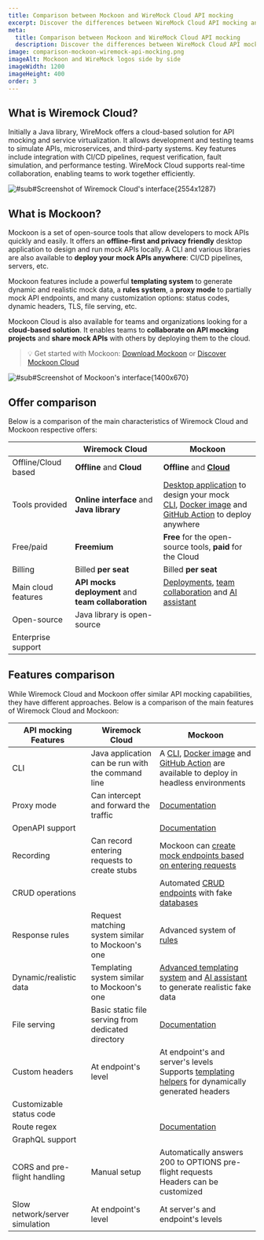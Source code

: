```yaml
---
title: Comparison between Mockoon and WireMock Cloud API mocking
excerpt: Discover the differences between WireMock Cloud API mocking and Mockoon's desktop application and CLI mocking features
meta:
  title: Comparison between Mockoon and WireMock Cloud API mocking
  description: Discover the differences between WireMock Cloud API mocking and Mockoon's desktop application and CLI mocking features
image: comparison-mockoon-wiremock-api-mocking.png
imageAlt: Mockoon and WireMock logos side by side
imageWidth: 1200
imageHeight: 400
order: 3
---
```


## What is Wiremock Cloud?

Initially a Java library, WireMock offers a cloud-based solution for API mocking and service virtualization. It allows development and testing teams to simulate APIs, microservices, and third-party systems. Key features include integration with CI/CD pipelines, request verification, fault simulation, and performance testing. WireMock Cloud supports real-time collaboration, enabling teams to work together efficiently.

![#sub#Screenshot of Wiremock Cloud's interface{2554x1287}](/images/compare/api-mocking-comparison-wiremock-screenshot.png)

## What is Mockoon?

Mockoon is a set of open-source tools that allow developers to mock APIs quickly and easily. It offers an **offline-first and privacy friendly** desktop application to design and run mock APIs locally. A CLI and various libraries are also available to **deploy your mock APIs anywhere**: CI/CD pipelines, servers, etc.

Mockoon features include a powerful **templating system** to generate dynamic and realistic mock data, a **rules system**, a **proxy mode** to partially mock API endpoints, and many customization options: status codes, dynamic headers, TLS, file serving, etc.

Mockoon Cloud is also available for teams and organizations looking for a **cloud-based solution**. It enables teams to **collaborate on API mocking projects** and **share mock APIs** with others by deploying them to the cloud.

> 💡 Get started with Mockoon: [Download Mockoon](/download/) or [Discover Mockoon Cloud](/cloud/)

![#sub#Screenshot of Mockoon's interface{1400x670}](/images/compare/api-mocking-comparison-mockoon-screenshot.png)

## Offer comparison

Below is a comparison of the main characteristics of Wiremock Cloud and Mockoon respective offers:

|                                                        | Wiremock Cloud                                                                                            | Mockoon                                                                                                                                                                                                                                     |
| ------------------------------------------------------ | --------------------------------------------------------------------------------------------------------- | ------------------------------------------------------------------------------------------------------------------------------------------------------------------------------------------------------------------------------------------- |
| <span class="text-gray-700">Offline/Cloud based</span> | **Offline** and **Cloud**                                                                                 | **Offline** and [**Cloud** ](/cloud/)                                                                                                                                                                                                       |
| <span class="text-gray-700">Tools provided</span>      | **Online interface** and **Java library**                                                                 | [Desktop application](/download/) to design your mock<br/> [CLI](/cli/), [Docker image](https://hub.docker.com/r/mockoon/cli) and [GitHub Action](https://github.com/marketplace/actions/mockoon-cli) to deploy anywhere                    |
| <span class="text-gray-700">Free/paid</span>           | **Freemium**                                                                                              | **Free** for the open-source tools, **paid** for the Cloud                                                                                                                                                                                  |
| <span class="text-gray-700">Billing</span>             | Billed **per seat**                                                                                       | Billed **per seat**                                                                                                                                                                                                                         |
| <span class="text-gray-700">Main cloud features</span> | **API mocks deployment** and **team collaboration**                                                       | [Deployments](/docs/latest/mockoon-cloud/api-mock-cloud-deployments/), [team collaboration](/docs/latest/mockoon-cloud/data-synchronization-team-collaboration/) and [AI assistant](/docs/latest/mockoon-cloud/templates-and-ai-assistant/) |
| <span class="text-gray-700">Open-source</span>         | <span class="text-success fw-bold fs-3 me-2"><i class="icon-check"></i></span>Java library is open-source | <span class="text-success fw-bold fs-3 me-2"><i class="icon-check"></i></span>                                                                                                                                                              |
| <span class="text-gray-700">Enterprise support</span>  | <span class="text-success fw-bold fs-3 me-2"><i class="icon-check"></i></span>                            | <span class="text-success fw-bold fs-3 me-2"><i class="icon-check"></i></span>                                                                                                                                                              |

## Features comparison

While Wiremock Cloud and Mockoon offer similar API mocking capabilities, they have different approaches. Below is a comparison of the main features of Wiremock Cloud and Mockoon:

| API mocking Features                                              | Wiremock Cloud                                                                                                                    | Mockoon                                                                                                                                                                                                                                                                      |
| ----------------------------------------------------------------- | --------------------------------------------------------------------------------------------------------------------------------- | ---------------------------------------------------------------------------------------------------------------------------------------------------------------------------------------------------------------------------------------------------------------------------- |
| <span class="text-gray-700">CLI</span>                            | <span class="text-success fw-bold fs-3 me-2"><i class="icon-check"></i></span>Java application can be run with the command line   | <span class="text-success fw-bold fs-3 me-2"><i class="icon-check"></i></span> A [CLI](/cli/), [Docker image](https://hub.docker.com/r/mockoon/cli) and [GitHub Action](https://github.com/marketplace/actions/mockoon-cli) are available to deploy in headless environments |
| <span class="text-gray-700">Proxy mode</span>                     | <span class="text-success fw-bold fs-3 me-2"><i class="icon-check"></i></span> Can intercept and forward the traffic              | <span class="text-success fw-bold fs-3 me-2"><i class="icon-check"></i></span> [Documentation](/tutorials/partial-mocking-proxy/)                                                                                                                                            |
| <span class="text-gray-700">OpenAPI support </span>               | <span class="text-danger fw-bold fs-3 me-2"><i class="icon-clear"></i></span>                                                     | <span class="text-success fw-bold fs-3 me-2"><i class="icon-check"></i></span> [Documentation](/docs/latest/openapi/import-export-openapi-format/)                                                                                                                           |
| <span class="text-gray-700">Recording</span>                      | <span class="text-success fw-bold fs-3 me-2"><i class="icon-check"></i></span>Can record entering requests to create stubs        | <span class="text-success fw-bold fs-3 me-2"><i class="icon-check"></i></span> Mockoon can [create mock endpoints based on entering requests](/tutorials/requests-recording-auto-mocking/)                                                                                   |
| <span class="text-gray-700">CRUD operations</span>                | <span class="text-danger fw-bold fs-3 me-2"><i class="icon-clear"></i></span>                                                     | <span class="text-success fw-bold fs-3 me-2"><i class="icon-check"></i></span> Automated [CRUD endpoints](/tutorials/create-full-rest-api-crud-routes/) with fake [databases](/docs/latest/data-buckets/overview/)                                                           |
| <span class="text-gray-700">Response rules</span>                 | <span class="text-success fw-bold fs-3 me-2"><i class="icon-check"></i></span>Request matching system similar to Mockoon's one    | <span class="text-success fw-bold fs-3 me-2"><i class="icon-check"></i></span> Advanced system of [rules](/docs/latest/route-responses/dynamic-rules/)                                                                                                                       |
| <span class="text-gray-700">Dynamic/realistic data</span>         | <span class="text-success fw-bold fs-3 me-2"><i class="icon-check"></i></span>Templating system similar to Mockoon's one          | <span class="text-success fw-bold fs-3 me-2"><i class="icon-check"></i></span> [Advanced templating system](/tutorials/generate-mock-json-data/) and [AI assistant](/ai-powered-api-mocking/) to generate realistic fake data                                                |
| <span class="text-gray-700">File serving</span>                   | <span class="text-success fw-bold fs-3 me-2"><i class="icon-check"></i></span> Basic static file serving from dedicated directory | <span class="text-success fw-bold fs-3 me-2"><i class="icon-check"></i></span> [Documentation](/docs/latest/response-configuration/file-serving/)                                                                                                                            |
| <span class="text-gray-700">Custom headers</span>                 | <span class="text-success fw-bold fs-3 me-2"><i class="icon-check"></i></span>At endpoint's level                                 | <span class="text-success fw-bold fs-3 me-2"><i class="icon-check"></i></span> At endpoint's and server's levels<br/>Supports [templating helpers](/docs/latest/templating/overview/#headers-templating) for dynamically generated headers                                   |
| <span class="text-gray-700">Customizable status code</span>       | <span class="text-success fw-bold fs-3 me-2"><i class="icon-check"></i></span>                                                    | <span class="text-success fw-bold fs-3 me-2"><i class="icon-check"></i></span>                                                                                                                                                                                               |
| <span class="text-gray-700">Route regex</span>                    | <span class="text-success fw-bold fs-3 me-2"><i class="icon-check"></i></span>                                                    | <span class="text-success fw-bold fs-3 me-2"><i class="icon-check"></i></span> [Documentation](/docs/latest/api-endpoints/routing/)                                                                                                                                          |
| <span class="text-gray-700">GraphQL support</span>                | <span class="text-danger fw-bold fs-3 me-2"><i class="icon-clear"></i></span>                                                     | <span class="text-danger fw-bold fs-3 me-2"><i class="icon-clear"></i></span>                                                                                                                                                                                                |
| <span class="text-gray-700">CORS and pre-flight handling</span>   | <span class="text-danger fw-bold fs-3 me-2"><i class="icon-clear"></i></span> Manual setup                                        | <span class="text-success fw-bold fs-3 me-2"><i class="icon-check"></i></span> Automatically answers 200 to OPTIONS pre-flight requests<br/>Headers can be customized                                                                                                        |
| <span class="text-gray-700">Slow network/server simulation</span> | <span class="text-success fw-bold fs-3 me-2"><i class="icon-check"></i></span>At endpoint's level                                 | <span class="text-success fw-bold fs-3 me-2"><i class="icon-check"></i></span> At server's and endpoint's levels                                                                                                                                                             |
